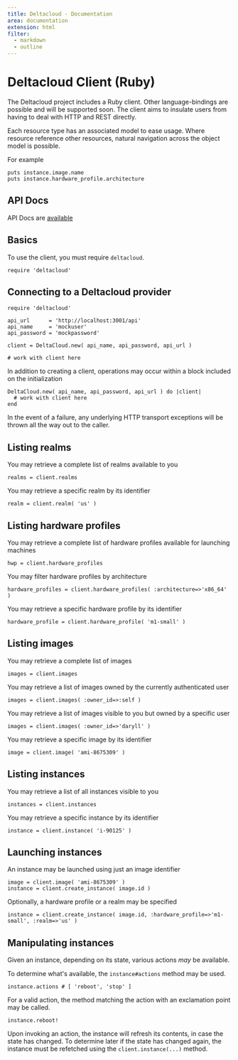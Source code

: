 ```yaml
---
title: Deltacloud - Documentation
area: documentation
extension: html
filter:
  - markdown
  - outline
---
```

# Deltacloud Client (Ruby)

<toc class="toc" numbering="off" toc_style="ul" toc_range="h2-h3" />

The Deltacloud project includes a Ruby client.  Other language-bindings
are possible and will be supported soon.  The client aims to insulate
users from having to deal with HTTP and REST directly.

Each resource type has an associated model to ease usage.  Where
resource reference other resources, natural navigation across the
object model is possible.

For example

    puts instance.image.name
    puts instance.hardware_profile.architecture

## API Docs

API Docs are [available](ruby-client/doc/index.html)

## Basics

To use the client, you must require `deltacloud`.

    require 'deltacloud'

## Connecting to a Deltacloud provider

    require 'deltacloud'

    api_url      = 'http://localhost:3001/api'
    api_name     = 'mockuser'
    api_password = 'mockpassword'

    client = DeltaCloud.new( api_name, api_password, api_url )

    # work with client here

In addition to creating a client, operations may occur within a block
included on the initialization

    DeltaCloud.new( api_name, api_password, api_url ) do |client|
      # work with client here
    end

In the event of a failure, any underlying HTTP transport exceptions
will be thrown all the way out to the caller.

## Listing realms

You may retrieve a complete list of realms available to you

    realms = client.realms

You may retrieve a specific realm by its identifier

    realm = client.realm( 'us' )

## Listing hardware profiles

You may retrieve a complete list of hardware profiles available for launching
machines

    hwp = client.hardware_profiles

You may filter hardware profiles by architecture

    hardware_profiles = client.hardware_profiles( :architecture=>'x86_64' )

You may retrieve a specific hardware profile by its identifier

    hardware_profile = client.hardware_profile( 'm1-small' )

## Listing images

You may retrieve a complete list of images

    images = client.images

You may retrieve a list of images owned by the currently authenticated
user

    images = client.images( :owner_id=>:self )

You may retrieve a list of images visible to you but owned by a specific
user

    images = client.images( :owner_id=>'daryll' )

You may retrieve a specific image by its identifier

    image = client.image( 'ami-8675309' )

## Listing instances

You may retrieve a list of all instances visible to you

    instances = client.instances

You may retrieve a specific instance by its identifier

    instance = client.instance( 'i-90125' )

## Launching instances

An instance may be launched using just an image identifier

    image = client.image( 'ami-8675309' )
    instance = client.create_instance( image.id )

Optionally, a hardware profile or a realm may be specified

    instance = client.create_instance( image.id, :hardware_profile=>'m1-small', :realm=>'us' )

## Manipulating instances

Given an instance, depending on its state, various actions _may_ be available.

To determine what's available, the `instance#actions` method may be used.

    instance.actions # [ 'reboot', 'stop' ]

For a valid action, the method matching the action with an exclamation point may be called.

    instance.reboot!

Upon invoking an action, the instance will refresh its contents, in case the state has changed.
To determine later if the state has changed again, the instance must be refetched using
the `client.instance(...)` method.
